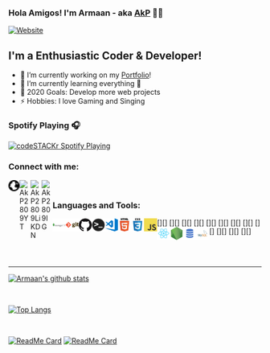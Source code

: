 ### Hola Amigos! I'm Armaan - aka [AkP][website] 👋🔥

[![Website](https://img.shields.io/website?label=PORTFOLIO&style=for-the-badge&url=https%3A%2F%2Fcodestackr.com)](https://optimistic-developer2128.netlify.app/)

## I'm a Enthusiastic Coder & Developer!

- 🔭 I’m currently working on my [Portfolio][website]!
- 🌱 I’m currently learning everything 🤣
- 🥅 2020 Goals: Develop more web projects
- ⚡ Hobbies: I love Gaming and Singing

### Spotify Playing 🎧

[<img src="https://now-playing-codestackr.vercel.app/api/spotify-playing" alt="codeSTACKr Spotify Playing" width="350" />](https://open.spotify.com/user/31wqfi7scf7xloas2h7ux3xxj22y?si=fGpN7s2QRkuaB8sdEM_yjg)

### Connect with me:

[<img align="left" alt="Portfolio" width="22px" src="https://raw.githubusercontent.com/iconic/open-iconic/master/svg/globe.svg" />][website]
[<img align="left" alt="AkP2809YT" width="22px" src="https://cdn.jsdelivr.net/npm/simple-icons@v3/icons/youtube.svg" />][youtube]
[<img align="left" alt="AkP2809LiKDN" width="22px" src="https://cdn.jsdelivr.net/npm/simple-icons@v3/icons/linkedin.svg" />][linkedin]
[<img align="left" alt="AkP2809IG" width="22px" src="https://cdn.jsdelivr.net/npm/simple-icons@v3/icons/instagram.svg" />][instagram]

<br />

### Languages and Tools:

[<img align="left" alt="MongoDB" width="26px" src="https://raw.githubusercontent.com/github/explore/80688e429a7d4ef2fca1e82350fe8e3517d3494d/topics/mongodb/mongodb.png" />][]
[<img align="left" alt="Git" width="26px" src="https://raw.githubusercontent.com/github/explore/80688e429a7d4ef2fca1e82350fe8e3517d3494d/topics/git/git.png" />][]
[<img align="left" alt="GitHub" width="26px" src="https://raw.githubusercontent.com/github/explore/78df643247d429f6cc873026c0622819ad797942/topics/github/github.png" />][]
[<img align="left" alt="Terminal" width="26px" src="https://raw.githubusercontent.com/github/explore/80688e429a7d4ef2fca1e82350fe8e3517d3494d/topics/terminal/terminal.png" />][]
[<img align="left" alt="Visual Studio Code" width="26px" src="https://raw.githubusercontent.com/github/explore/80688e429a7d4ef2fca1e82350fe8e3517d3494d/topics/visual-studio-code/visual-studio-code.png" />][]
[<img align="left" alt="HTML5" width="26px" src="https://raw.githubusercontent.com/github/explore/80688e429a7d4ef2fca1e82350fe8e3517d3494d/topics/html/html.png" />][]
[<img align="left" alt="CSS3" width="26px" src="https://raw.githubusercontent.com/github/explore/80688e429a7d4ef2fca1e82350fe8e3517d3494d/topics/css/css.png" />][]
[<img align="left" alt="JavaScript" width="26px" src="https://raw.githubusercontent.com/github/explore/80688e429a7d4ef2fca1e82350fe8e3517d3494d/topics/javascript/javascript.png" />][]
[<img align="left" alt="React" width="26px" src="https://raw.githubusercontent.com/github/explore/80688e429a7d4ef2fca1e82350fe8e3517d3494d/topics/react/react.png" />][]
[<img align="left" alt="Node.js" width="26px" src="https://raw.githubusercontent.com/github/explore/80688e429a7d4ef2fca1e82350fe8e3517d3494d/topics/nodejs/nodejs.png" />][]
[<img align="left" alt="SQL" width="26px" src="https://raw.githubusercontent.com/github/explore/80688e429a7d4ef2fca1e82350fe8e3517d3494d/topics/sql/sql.png" />][]
[<img align="left" alt="MySQL" width="26px" src="https://raw.githubusercontent.com/github/explore/80688e429a7d4ef2fca1e82350fe8e3517d3494d/topics/mysql/mysql.png" />][]

<br />
<br />

---

[website]: https://optimistic-developer2128.netlify.app/
[youtube]: https://www.youtube.com/channel/UCBwAp1F2FgWJ9B_9nWcxmag
[instagram]: https://www.instagram.com/armaan_khan2809/
[linkedin]: https://www.linkedin.com/in/armaan-khan-22231b192/

[![Armaan's github stats](https://github-readme-stats.vercel.app/api?username=AkP2809&count_private=true&show_icons=true&theme=tokyonight&hide=contribs,prs)](https://github.com/AkP2809)

<br />

[![Top Langs](https://github-readme-stats.vercel.app/api/top-langs/?username=AkP2809&layout=compact&hide=JupyterNotebook&langs_count=9)](https://github.com/AkP2809)

<br />

[![ReadMe Card](https://github-readme-stats.vercel.app/api/pin/?username=AkP2809&repo=Event-Countdown-Timer&theme=algolia&show_owner=true)](https://github.com/AkP2809/Event-Countdown-Timer)
[![ReadMe Card](https://github-readme-stats.vercel.app/api/pin/?username=AkP2809&repo=Intership-Studio-ML-Project&theme=algolia&show_owner=true)](https://github.com/AkP2809/Intership-Studio-ML-Project)
